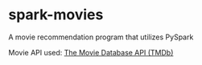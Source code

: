 # spark-movies
A movie recommendation program that utilizes PySpark



Movie API used: [The Movie Database API (TMDb)](https://developers.themoviedb.org/3/getting-started/introduction)
